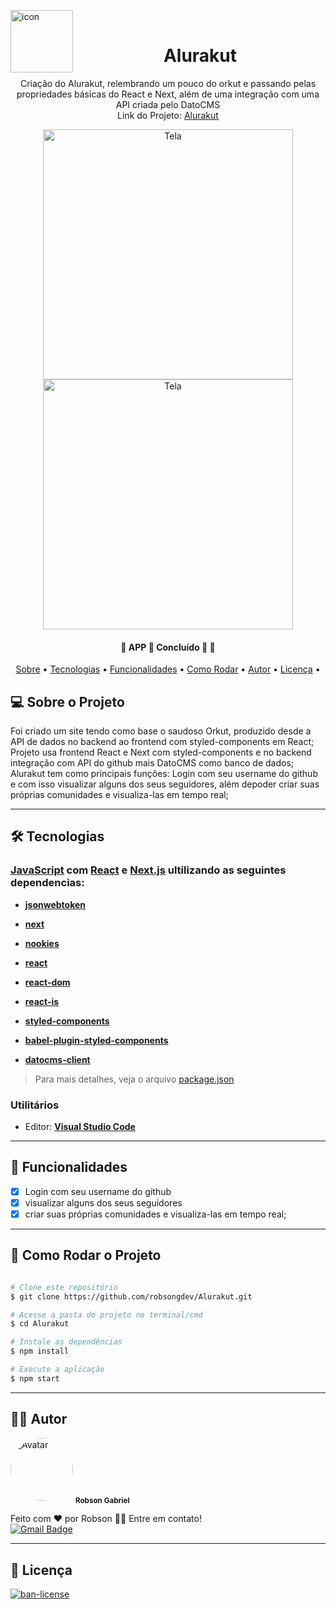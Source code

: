 <img alt="icon" title="#icon" src="https://i.imgur.com/O14s0Df.png" width="100px" align = "left"> <br>
<h1 align="center"> Alurakut </h1>

<p align="center">Criação do Alurakut, relembrando um pouco do orkut e passando pelas propriedades básicas do React e Next, além de uma integração com uma API criada pelo DatoCMS
  <br/>
  Link do Projeto: <a href="https://alurakut-neon-psi.vercel.app" >Alurakut</a>
</p>


<p align="center">
  <img alt="Tela" title="#Tela" src="https://imgur.com/O0VWt1h.png" width="400px">

  <img alt="Tela" title="#Tela" src="https://imgur.com/z1YcKkA.png" width="400px">
</p>


<h4 align="center"> 
	🚧  APP 📱 Concluído 🚀 🚧
</h4>

<p align="center">
  <a href="#-sobre-o-projeto">Sobre</a> •
  <a href="#-tecnologias">Tecnologias</a> •
  <a href="#-funcionalidades">Funcionalidades</a> •
  <a href="#-como-rodar-o-projeto">Como Rodar</a> •
  <a href="#-autor">Autor</a> •
  <a href="#-licença">Licença</a> •
  
</p>


## 💻 Sobre o Projeto

  Foi criado um site tendo como base o saudoso Orkut, produzido desde a API de dados no backend ao frontend com styled-components em React;<br/>
  Projeto usa frontend React e Next com styled-components e no backend integração com API do github mais DatoCMS como banco de dados;<br/>
  Alurakut tem como principais funções: Login com seu username do github e com isso visualizar alguns dos seus seguidores, além depoder criar suas próprias comunidades e visualiza-las em tempo real;
  
  
  
---

## 🛠 Tecnologias

### [JavaScript](https://www.javascript.com/) com [React](https://pt-br.reactjs.org/) e [Next.js](https://nextjs.org/) ultilizando as seguintes dependencias:
  
-  **[jsonwebtoken](https://www.npmjs.com/package/jsonwebtoken)**
-  **[next](https://www.npmjs.com/package/next)**
-  **[nookies](https://www.npmjs.com/package/nookies)**
-  **[react](https://www.npmjs.com/package/react)**
-  **[react-dom](https://www.npmjs.com/package/react-dom)**
-  **[react-is](https://www.npmjs.com/package/react-is)**
-  **[styled-components](https://www.npmjs.com/package/styled-components)**

-  **[babel-plugin-styled-components](https://www.npmjs.com/package/babel-plugin-styled-components)**
-  **[datocms-client](https://www.npmjs.com/package/datocms-client)**

> Para mais detalhes, veja o arquivo  [package.json](./package.json)

### **Utilitários**

-   Editor:  **[Visual Studio Code](https://code.visualstudio.com/)**
---

## 📝 Funcionalidades

- [x] Login com seu username do github
- [x] visualizar alguns dos seus seguidores
- [x] criar suas próprias comunidades e visualiza-las em tempo real;
---

## 🎲 Como Rodar o Projeto


```bash

# Clone este repositório
$ git clone https://github.com/robsongdev/Alurakut.git

# Acesse a pasta do projeto no terminal/cmd
$ cd Alurakut

# Instale as dependências
$ npm install

# Execute a aplicação
$ npm start
```
---

## 👨‍💻 Autor

<img style = "border-radius: 50%;" src = "https://avatars.githubusercontent.com/u/61766294?s=460&u=63adaa91f7c8f4a54950026f5a69a44f35e97030&v=4" width = "100px;" alt = "Avatar" />
<sub> <b> Robson Gabriel</b> </sub>

Feito com ❤️ por Robson 👋🏽 Entre em contato!<br>
[![Gmail Badge](https://img.shields.io/badge/-robsong369@gmail.com-c14438?style=flat-square&logo=Gmail&logoColor=white&link=mailto:robsong369@gmail.com)](mailto:robsong369@gmail.com)


---
## 📝 Licença

<a href="./LICENSE">
  <img alt="ban-license" src="https://img.shields.io/apm/l/pack">
</a>
